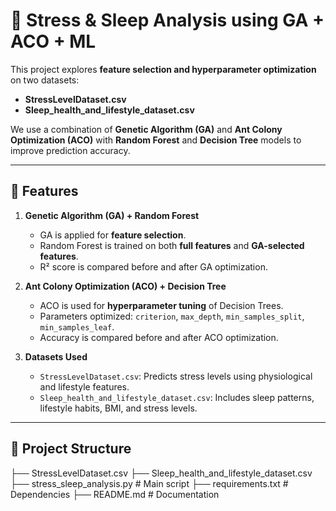 # 🧠 Stress & Sleep Analysis using GA + ACO + ML  

This project explores **feature selection and hyperparameter optimization** on two datasets:  

- **StressLevelDataset.csv**  
- **Sleep_health_and_lifestyle_dataset.csv**  

We use a combination of **Genetic Algorithm (GA)** and **Ant Colony Optimization (ACO)** with **Random Forest** and **Decision Tree** models to improve prediction accuracy.  

---

## 🚀 Features  

1. **Genetic Algorithm (GA) + Random Forest**  
   - GA is applied for **feature selection**.  
   - Random Forest is trained on both **full features** and **GA-selected features**.  
   - R² score is compared before and after GA optimization.  

2. **Ant Colony Optimization (ACO) + Decision Tree**  
   - ACO is used for **hyperparameter tuning** of Decision Trees.  
   - Parameters optimized: `criterion`, `max_depth`, `min_samples_split`, `min_samples_leaf`.  
   - Accuracy is compared before and after ACO optimization.  

3. **Datasets Used**  
   - `StressLevelDataset.csv`: Predicts stress levels using physiological and lifestyle features.  
   - `Sleep_health_and_lifestyle_dataset.csv`: Includes sleep patterns, lifestyle habits, BMI, and stress levels.  

---

## 📂 Project Structure  

├── StressLevelDataset.csv
├── Sleep_health_and_lifestyle_dataset.csv
├── stress_sleep_analysis.py # Main script
├── requirements.txt # Dependencies
├── README.md # Documentation
